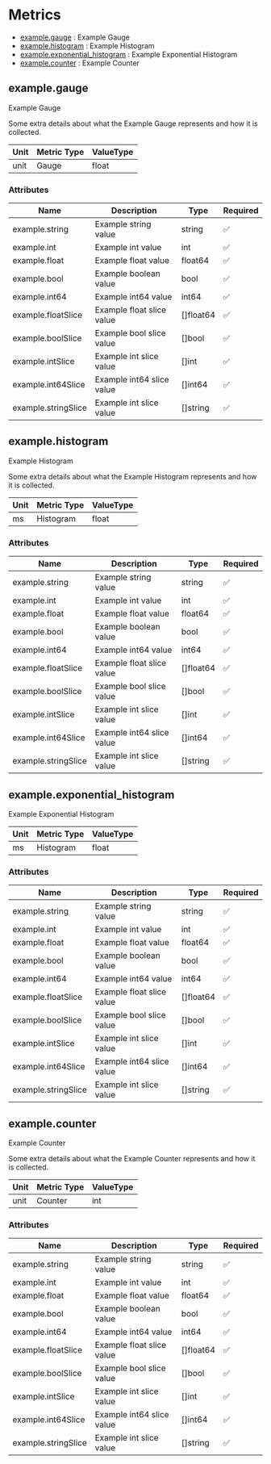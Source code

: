 # Metrics
- [example.gauge](#examplegauge) : Example Gauge
- [example.histogram](#examplehistogram) : Example Histogram
- [example.exponential_histogram](#exampleexponentialhistogram) : Example Exponential Histogram
- [example.counter](#examplecounter) : Example Counter


## example.gauge

Example Gauge

Some extra details about what the Example Gauge represents and how it is collected.

| Unit | Metric Type | ValueType |
| ---- | ------------ | --------- |
| unit | Gauge | float|

### Attributes

| Name | Description | Type | Required |
|------|-------------|------| ------- |
| example.string | Example string value | string | ✅ |
| example.int | Example int value | int | ✅ |
| example.float | Example float value | float64 | ✅ |
| example.bool | Example boolean value | bool | ✅ |
| example.int64 | Example int64 value | int64 | ✅ |
| example.floatSlice | Example float slice value | []float64 | ✅ |
| example.boolSlice | Example bool slice value | []bool | ✅ |
| example.intSlice | Example int slice value | []int | ✅ |
| example.int64Slice | Example int64 slice value | []int64 | ✅ |
| example.stringSlice | Example int slice value | []string | ✅ |


## example.histogram

Example Histogram

Some extra details about what the Example Histogram represents and how it is collected.

| Unit | Metric Type | ValueType |
| ---- | ------------ | --------- |
| ms | Histogram | float|

### Attributes

| Name | Description | Type | Required |
|------|-------------|------| ------- |
| example.string | Example string value | string | ✅ |
| example.int | Example int value | int | ✅ |
| example.float | Example float value | float64 | ✅ |
| example.bool | Example boolean value | bool | ✅ |
| example.int64 | Example int64 value | int64 | ✅ |
| example.floatSlice | Example float slice value | []float64 | ✅ |
| example.boolSlice | Example bool slice value | []bool | ✅ |
| example.intSlice | Example int slice value | []int | ✅ |
| example.int64Slice | Example int64 slice value | []int64 | ✅ |
| example.stringSlice | Example int slice value | []string | ✅ |


## example.exponential_histogram

Example Exponential Histogram



| Unit | Metric Type | ValueType |
| ---- | ------------ | --------- |
| ms | Histogram | float|

### Attributes

| Name | Description | Type | Required |
|------|-------------|------| ------- |
| example.string | Example string value | string | ✅ |
| example.int | Example int value | int | ✅ |
| example.float | Example float value | float64 | ✅ |
| example.bool | Example boolean value | bool | ✅ |
| example.int64 | Example int64 value | int64 | ✅ |
| example.floatSlice | Example float slice value | []float64 | ✅ |
| example.boolSlice | Example bool slice value | []bool | ✅ |
| example.intSlice | Example int slice value | []int | ✅ |
| example.int64Slice | Example int64 slice value | []int64 | ✅ |
| example.stringSlice | Example int slice value | []string | ✅ |


## example.counter

Example Counter

Some extra details about what the Example Counter represents and how it is collected.

| Unit | Metric Type | ValueType |
| ---- | ------------ | --------- |
| unit | Counter | int|

### Attributes

| Name | Description | Type | Required |
|------|-------------|------| ------- |
| example.string | Example string value | string | ✅ |
| example.int | Example int value | int | ✅ |
| example.float | Example float value | float64 | ✅ |
| example.bool | Example boolean value | bool | ✅ |
| example.int64 | Example int64 value | int64 | ✅ |
| example.floatSlice | Example float slice value | []float64 | ✅ |
| example.boolSlice | Example bool slice value | []bool | ✅ |
| example.intSlice | Example int slice value | []int | ✅ |
| example.int64Slice | Example int64 slice value | []int64 | ✅ |
| example.stringSlice | Example int slice value | []string | ✅ |

